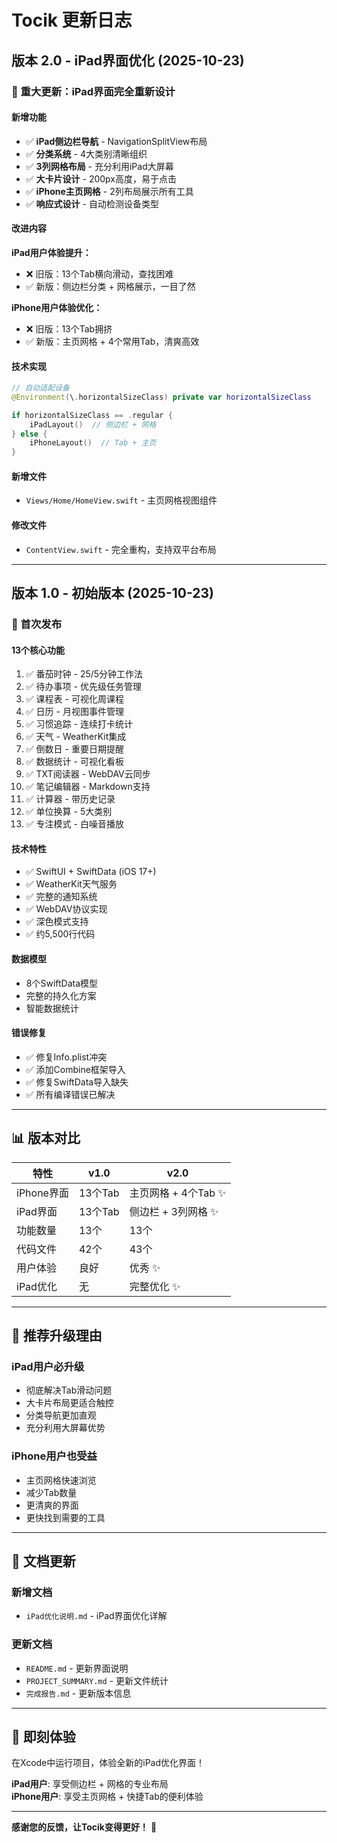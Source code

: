 # Tocik 更新日志

## 版本 2.0 - iPad界面优化 (2025-10-23)

### 🎉 重大更新：iPad界面完全重新设计

#### 新增功能
- ✅ **iPad侧边栏导航** - NavigationSplitView布局
- ✅ **分类系统** - 4大类别清晰组织
- ✅ **3列网格布局** - 充分利用iPad大屏幕
- ✅ **大卡片设计** - 200px高度，易于点击
- ✅ **iPhone主页网格** - 2列布局展示所有工具
- ✅ **响应式设计** - 自动检测设备类型

#### 改进内容

**iPad用户体验提升：**
- ❌ 旧版：13个Tab横向滑动，查找困难
- ✅ 新版：侧边栏分类 + 网格展示，一目了然

**iPhone用户体验优化：**
- ❌ 旧版：13个Tab拥挤
- ✅ 新版：主页网格 + 4个常用Tab，清爽高效

#### 技术实现
```swift
// 自动适配设备
@Environment(\.horizontalSizeClass) private var horizontalSizeClass

if horizontalSizeClass == .regular {
    iPadLayout()  // 侧边栏 + 网格
} else {
    iPhoneLayout()  // Tab + 主页
}
```

#### 新增文件
- `Views/Home/HomeView.swift` - 主页网格视图组件

#### 修改文件
- `ContentView.swift` - 完全重构，支持双平台布局

---

## 版本 1.0 - 初始版本 (2025-10-23)

### 🚀 首次发布

#### 13个核心功能
1. ✅ 番茄时钟 - 25/5分钟工作法
2. ✅ 待办事项 - 优先级任务管理
3. ✅ 课程表 - 可视化周课程
4. ✅ 日历 - 月视图事件管理
5. ✅ 习惯追踪 - 连续打卡统计
6. ✅ 天气 - WeatherKit集成
7. ✅ 倒数日 - 重要日期提醒
8. ✅ 数据统计 - 可视化看板
9. ✅ TXT阅读器 - WebDAV云同步
10. ✅ 笔记编辑器 - Markdown支持
11. ✅ 计算器 - 带历史记录
12. ✅ 单位换算 - 5大类别
13. ✅ 专注模式 - 白噪音播放

#### 技术特性
- ✅ SwiftUI + SwiftData (iOS 17+)
- ✅ WeatherKit天气服务
- ✅ 完整的通知系统
- ✅ WebDAV协议实现
- ✅ 深色模式支持
- ✅ 约5,500行代码

#### 数据模型
- 8个SwiftData模型
- 完整的持久化方案
- 智能数据统计

#### 错误修复
- ✅ 修复Info.plist冲突
- ✅ 添加Combine框架导入
- ✅ 修复SwiftData导入缺失
- ✅ 所有编译错误已解决

---

## 📊 版本对比

| 特性 | v1.0 | v2.0 |
|------|------|------|
| iPhone界面 | 13个Tab | 主页网格 + 4个Tab ✨ |
| iPad界面 | 13个Tab | 侧边栏 + 3列网格 ✨ |
| 功能数量 | 13个 | 13个 |
| 代码文件 | 42个 | 43个 |
| 用户体验 | 良好 | 优秀 ✨ |
| iPad优化 | 无 | 完整优化 ✨ |

---

## 🎯 推荐升级理由

### iPad用户必升级
- 彻底解决Tab滑动问题
- 大卡片布局更适合触控
- 分类导航更加直观
- 充分利用大屏幕优势

### iPhone用户也受益
- 主页网格快速浏览
- 减少Tab数量
- 更清爽的界面
- 更快找到需要的工具

---

## 📝 文档更新

### 新增文档
- `iPad优化说明.md` - iPad界面优化详解

### 更新文档
- `README.md` - 更新界面说明
- `PROJECT_SUMMARY.md` - 更新文件统计
- `完成报告.md` - 更新版本信息

---

## 🚀 即刻体验

在Xcode中运行项目，体验全新的iPad优化界面！

**iPad用户**: 享受侧边栏 + 网格的专业布局  
**iPhone用户**: 享受主页网格 + 快捷Tab的便利体验

---

**感谢您的反馈，让Tocik变得更好！** 🎉

